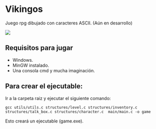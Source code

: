 # Vikingos

Juego rpg dibujado con caracteres ASCII. (Aún en desarrollo)

![](https://media.giphy.com/media/QTxqLac8yDBsABUWAb/giphy.gif)

## Requisitos para jugar

* Windows.
* MinGW instalado.
* Una consola cmd y mucha imaginación.

## Para crear el ejecutable:

Ir a la carpeta raiz y ejecutar el siguiente comando:

```
gcc utils/utils.c structures/level.c structures/inventory.c structures/talk_box.c structures/character.c  main/main.c -o game
```
Esto creará un ejecutable (game.exe).
